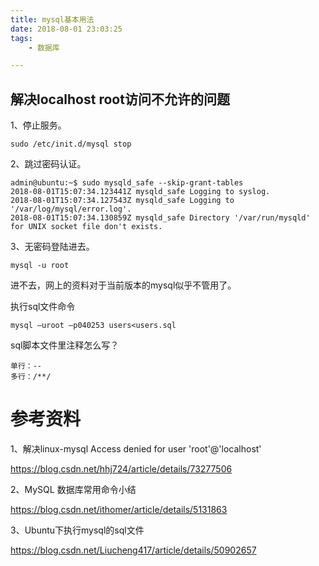 ```yaml
---
title: mysql基本用法
date: 2018-08-01 23:03:25
tags:
	- 数据库

---
```




## 解决localhost root访问不允许的问题

1、停止服务。

```
sudo /etc/init.d/mysql stop
```

2、跳过密码认证。

```
admin@ubuntu:~$ sudo mysqld_safe --skip-grant-tables
2018-08-01T15:07:34.123441Z mysqld_safe Logging to syslog.
2018-08-01T15:07:34.127543Z mysqld_safe Logging to '/var/log/mysql/error.log'.
2018-08-01T15:07:34.130859Z mysqld_safe Directory '/var/run/mysqld' for UNIX socket file don't exists.
```

3、无密码登陆进去。

```
mysql -u root
```

进不去，网上的资料对于当前版本的mysql似乎不管用了。



执行sql文件命令

```
mysql –uroot –p040253 users<users.sql
```



sql脚本文件里注释怎么写？

```
单行：--
多行：/**/
```



# 参考资料

1、解决linux-mysql Access denied for user 'root'@'localhost'

https://blog.csdn.net/hhj724/article/details/73277506

2、MySQL 数据库常用命令小结

https://blog.csdn.net/ithomer/article/details/5131863

3、Ubuntu下执行mysql的sql文件

https://blog.csdn.net/Liucheng417/article/details/50902657